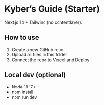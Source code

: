 
# Kyber’s Guide (Starter)

Next.js 14 + Tailwind (no contentlayer).

## How to use
1) Create a new GitHub repo
2) Upload all files in this folder
3) Connect the repo to Vercel and Deploy

## Local dev (optional)
- Node 18.17+
- npm install
- npm run dev
